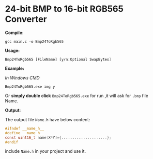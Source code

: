 # 24-bit BMP to 16-bit RGB565 Converter         



**Compile:**

```
gcc main.c -o Bmp24ToRgb565
```

**Usage:**

```
Bmp24ToRgb565 [FileName] [y/n:Optional SwapBytes]
```


**Example:**

*In Windows CMD*
```
Bmp24ToRgb565.exe img y
```
Or **simply double click** `Bmp24ToRgb565.exe` for run ,it will ask for `.bmp` file Name.

**Output:**

The output file `Name.h` have below content:
```c
#ifndef __name_h__
#define __name_h__
const uint16_t name[X*Y]={.....................};
#endif
```

include `Name.h` in your project and use it.
